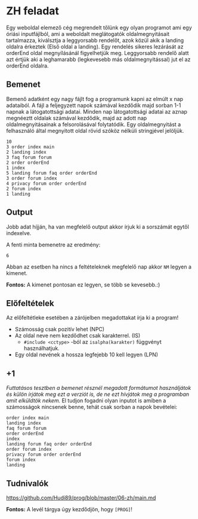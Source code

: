 # ZH feladat
Egy weboldal elemező cég megrendelt tőlünk egy olyan programot ami egy óriási inputfájlból, ami a weboldalt meglátogatók oldalmegnyitásait tartalmazza, kiválsztja a leggyorsabb rendelőt, azok közül akik a landing oldalra érkeztek (Első oldal a landing).	 Egy rendelés sikeres lezárását az orderEnd oldal megnyílásánál figyelhetjük meg. Leggyorsabb rendelő alatt azt értjük aki a leghamarabb (legkevesebb más oldalmegnyitással) jut el az orderEnd oldalra.   

## Bemenet

Bemenő adatként egy nagy fájlt fog a programunk kapni az elmúlt x nap adataiból.
A fájl a feljegyzett napok számával kezdődik majd sorban 1-1 napnak a látogatottsági adatai. Minden nap látogatottsági adatai az aznap megnéeztt oldalak számával kezdődik, majd az adott nap oldalmegnyitásainak a felsorolásával folytatódik.
Egy oldalmegnyitást a felhasználó által megnyitott oldal rövid szóköz nélküli stringjével jelöljük.
```
10
3 order index main 
2 landing index
3 faq forum forum
2 order orderEnd
1 index
5 landing forum faq order orderEnd
3 order forum index
4 privacy forum order orderEnd
2 forum index 
1 landing
```
## Output

Jobb adat híjján, ha van megfelelő output akkor írjuk ki a sorszámát egytől indexelve.

A fenti minta bemenetre az eredmény:
```
6
```

Abban az esetben ha nincs a feltételeknek megfelelő nap akkor ```NM``` legyen a kimenet.

**Fontos:** A kimenet pontosan ez legyen, se több se kevesebb.:)

## Előfeltételek

Az előfeltétleke esetében a zárójelben megadottakat írja ki a program!

* Számosság csak pozitív lehet (NPC)
* Az oldal neve nem kezdődhet csak karakterrel. (IS)
	* ```#include <cctype>``` -ból az ```isalpha(karakter)``` függvényt használhatjuk. 
* Egy oldal nevének a hossza legfejebb 10 kell legyen (LPN)

## +1 

*Futtatásos tesztben a bemenet résznél megadott formátumot használjátok és külön írjátok meg ezt a verziót is, de ne ezt hívjátok meg a programban amit elküldtök nekem.*
El tudjon fogadni olyan inputot is amiben a számosságok nincsenek benne, tehát csak sorban a napok bevételei:
```
order index main 
landing index
faq forum forum
order orderEnd
index
landing forum faq order orderEnd
order forum index
privacy forum order orderEnd
forum index 
landing
```
## Tudnivalók

https://github.com/Hudi89/prog/blob/master/06-zh/main.md

**Fontos:** A levél tárgya úgy kezdődjön, hogy ```[PROG]```!
